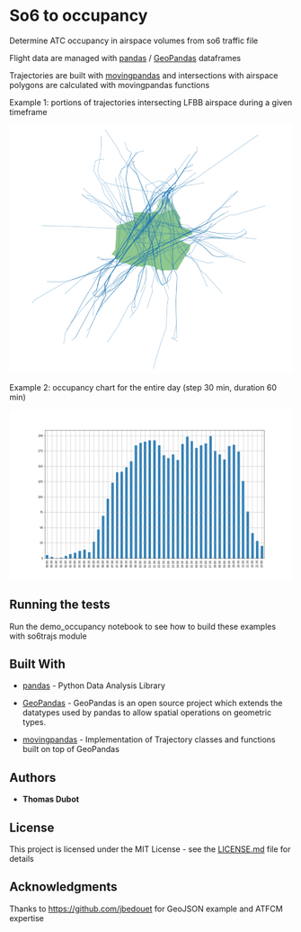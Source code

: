# So6 to occupancy

Determine ATC occupancy in airspace volumes from so6 traffic file

Flight data are managed with [pandas](https://pandas.pydata.org/) / [GeoPandas](http://geopandas.org/) dataframes

Trajectories are built with [movingpandas](https://pypi.org/project/movingpandas/) and intersections with airspace polygons are calculated with movingpandas functions


Example 1: portions of trajectories intersecting LFBB airspace during a given timeframe

![trajs](occupancy_noon.png)

Example 2: occupancy chart for the entire day (step 30 min, duration 60 min)

![flight](occupancy_day.png)


## Running the tests

Run the demo_occupancy notebook to see how to build these examples with so6trajs module

## Built With

* [pandas](https://pandas.pydata.org/) - Python Data Analysis Library

* [GeoPandas](http://geopandas.org/) - GeoPandas is an open source project which extends the datatypes used by pandas to allow spatial operations on geometric types. 

* [movingpandas](https://pypi.org/project/movingpandas/) - Implementation of Trajectory classes and functions built on top of GeoPandas


## Authors

* **Thomas Dubot** 

## License

This project is licensed under the MIT License - see the [LICENSE.md](LICENSE.md) file for details

## Acknowledgments

Thanks to https://github.com/jbedouet for GeoJSON example and ATFCM expertise
